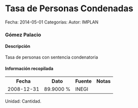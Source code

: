 Tasa de Personas Condenadas
=====

Fecha: 2014-05-01
Categorías: 
Autor: IMPLAN

### Gómez Palacio

#### Descripción

Tasa de personas con sentencia condenatoria

#### Información recopilada

<table class="table table-hover table-bordered">
  <tr><th>Fecha</th><th>Dato</th><th>Fuente</th><th>Notas</th></tr>
  <tr><td>2008-12-31</td><td>89.9000 %</td><td>INEGI</td><td></td></tr>
</table>

Unidad: Cantidad.
